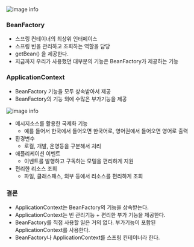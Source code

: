 ![image info](images/context2.png)
### BeanFactory
* 스프링 컨테이너의 최상위 인터페이스
* 스프링 빈을 관리하고 조회하는 역할을 담당
* getBean() 을 제공한다.
* 지금까지 우리가 사용했던 대부분의 기능은 BeanFactory가 제공하는 기능

### ApplicationContext
* BeanFactory 기능을 모두 상속받아서 제공
* BeanFactory의 기능 외에 수많은 부가기능을 제공

![image info](./images/context2.png)
* 메시지소스를 활용한 국제화 기능
    * 예를 들어서 한국에서 들어오면 한국어로, 영어권에서 들어오면 영어로 출력 
* 환경변수
    * 로컬, 개발, 운영등을 구분해서 처리 
* 애플리케이션 이벤트
    * 이벤트를 발행하고 구독하는 모델을 편리하게 지원
* 편리한 리소스 조회
    * 파일, 클래스패스, 외부 등에서 리소스를 편리하게 조회

### 결론
* ApplicationContext는 BeanFactory의 기능을 상속받는다.
* ApplicationContext는 빈 관리기능 + 편리한 부가 기능을 제공한다.
* BeanFactory를 직접 사용할 일은 거의 없다. 부가기능이 포함된 ApplicationContext를 사용한다. 
* BeanFactory나 ApplicationContext를 스프링 컨테이너라 한다.
